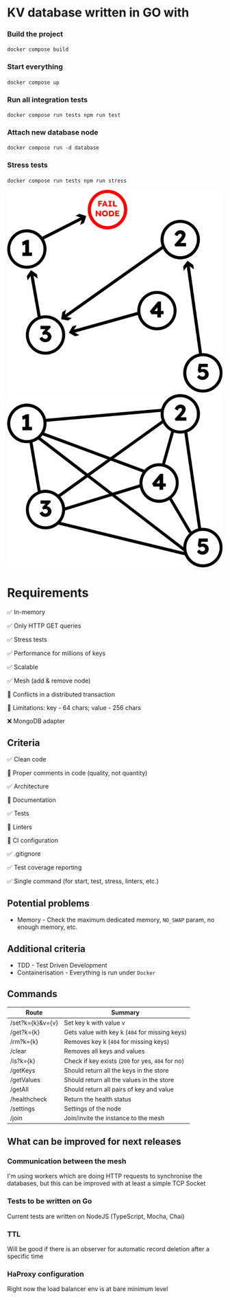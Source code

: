 # KV database written in GO with 

### Build the project
`docker compose build`

### Start everything
`docker compose up`

### Run all integration tests
`docker compose run tests npm run test`

### Attach new database node
`docker compose run -d database`

### Stress tests
`docker compose run tests npm run stress`

![svg](/docs/mesh-state-1.svg)
![svg](/docs/mesh-state-2.svg)

# Requirements

✅ In-memory

✅ Only HTTP GET queries

✅ Stress tests

✅ Performance for millions of keys

✅ Scalable

✅ Mesh (add & remove node)

🔲 Conflicts in a distributed transaction

🔲 Limitations: key - 64 chars; value - 256 chars

❌ MongoDB adapter

## Criteria


✅ Clean code

🔲 Proper comments in code (quality, not quantity)

✅ Architecture

🔲 Documentation

✅ Tests

🔲 Linters

🔲 CI configuration

✅ .gitignore

✅ Test coverage reporting

✅ Single command (for start, test, stress, linters, etc.)

## Potential problems

- Memory - Check the maximum dedicated memory, `NO_SWAP` param, no enough memory, etc.  

## Additional criteria
- TDD - Test Driven Development
- Containerisation - Everything is run under `Docker`

## Commands

| Route            | Summary                                           |
|------------------|---------------------------------------------------|
| /set?k={k}&v={v} | Set key k with value v                            |
| /get?k={k}       | Gets value with key k (`404` for missing keys)    |
| /rm?k={k}        | Removes key k (`404` for missing keys)            |
| /clear           | Removes all keys and values                       |
| /is?k={k}        | Check if key exists (`200` for yes, `404` for no) |
| /getKeys         | Should return all the keys in the store           |
| /getValues       | Should return all the values in the store         |
| /getAll          | Should return all pairs of key and value          |
| /healthcheck     | Return the health status                          |
| /settings        | Settings of the node                              |
| /join            | Join/invite the instance to the mesh              |

## What can be improved for next releases

### Communication between the mesh

I'm using workers which are doing HTTP requests to synchronise the databases,
but this can be improved with at least a simple TCP Socket

### Tests to be written on Go

Current tests are written on NodeJS (TypeScript, Mocha, Chai)

### TTL

Will be good if there is an observer for automatic record deletion after a specific time

### HaProxy configuration

Right now the load balancer env is at bare minimum level
